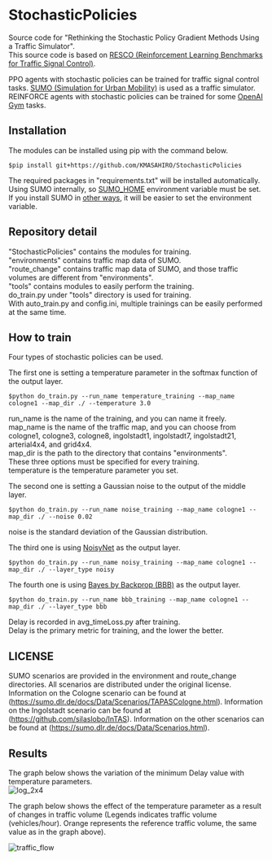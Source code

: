 # StochasticPolicies  
Source code for "Rethinking the Stochastic Policy Gradient Methods Using a Traffic Simulator".  
This source code is based on [RESCO (Reinforcement Learning Benchmarks for Traffic Signal Control)](https://github.com/Pi-Star-Lab/RESCO).  
  
PPO agents with stochastic policies can be trained for traffic signal control tasks. [SUMO (Simulation for Urban Mobility)](https://eclipse.dev/sumo/) is used as a traffic simulator.  
REINFORCE agents with stochastic policies can be trained for some [OpenAI Gym](https://www.gymlibrary.dev/) tasks.

## Installation  
The modules can be installed using pip with the command below.  
```
$pip install git+https://github.com/KMASAHIRO/StochasticPolicies
```
The required packages in "requirements.txt" will be installed automatically.  
Using SUMO internally, so [SUMO_HOME](https://sumo.dlr.de/docs/Basics/Basic_Computer_Skills.html#sumo_home) environment variable must be set.  
If you install SUMO in [other ways](https://sumo.dlr.de/docs/Downloads.php), it will be easier to set the environment variable.

## Repository detail
"StochasticPolicies" contains the modules for training.  
"environments" contains traffic map data of SUMO.  
"route_change" contains traffic map data of SUMO, and those traffic volumes are different from "environments".  
"tools" contains modules to easily perform the training.  
do_train.py under "tools" directory is used for training.  
With auto_train.py and config.ini, multiple trainings can be easily performed at the same time.  

## How to train
Four types of stochastic policies can be used.  
  
The first one is setting a temperature parameter in the softmax function of the output layer.
```
$python do_train.py --run_name temperature_training --map_name cologne1 --map_dir ./ --temperature 3.0
```
run_name is the name of the training, and you can name it freely.  
map_name is the name of the traffic map, and you can choose from cologne1, cologne3, cologne8, ingolstadt1, ingolstadt7, ingolstadt21, arterial4x4, and grid4x4.  
map_dir is the path to the directory that contains "environments".  
These three options must be specified for every training.  
temperature is the temperature parameter you set.  

The second one is setting a Gaussian noise to the output of the middle layer.  
```
$python do_train.py --run_name noise_training --map_name cologne1 --map_dir ./ --noise 0.02
```
noise is the standard deviation of the Gaussian distribution.  

The third one is using [NoisyNet](https://github.com/Kaixhin/NoisyNet-A3C) as the output layer.  
```
$python do_train.py --run_name noisy_training --map_name cologne1 --map_dir ./ --layer_type noisy
```

The fourth one is using [Bayes by Backprop (BBB)](https://github.com/nitarshan/bayes-by-backprop/blob/master/Weight%20Uncertainty%20in%20Neural%20Networks.ipynb) as the output layer.  
```
$python do_train.py --run_name bbb_training --map_name cologne1 --map_dir ./ --layer_type bbb
```

Delay is recorded in avg_timeLoss.py after training.  
Delay is the primary metric for training, and the lower the better.  

## LICENSE
SUMO scenarios are provided in the environment and route_change directories. All scenarios are distributed under the original license. Information on the Cologne scenario can be found at (https://sumo.dlr.de/docs/Data/Scenarios/TAPASCologne.html). Information on the Ingolstadt scenario can be found at (https://github.com/silaslobo/InTAS). Information on the other scenarios can be found at (https://sumo.dlr.de/docs/Data/Scenarios.html).  

## Results
The graph below shows the variation of the minimum Delay value with temperature parameters.  
![log_2x4](https://github.com/KMASAHIRO/StochasticPolicies/assets/74399610/f62636ae-c485-41d2-8736-f194950ce463)

The graph below shows the effect of the temperature parameter as a result of changes in traffic volume (Legends indicates traffic volume (vehicles/hour). Orange represents the reference traffic volume, the same value as in the graph above).  

![traffic_flow](https://github.com/KMASAHIRO/StochasticPolicies/assets/74399610/25a588be-f5e5-4d9e-ba4d-e1d1806808ba)
